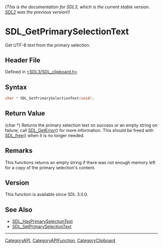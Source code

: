 ###### (This is the documentation for SDL3, which is the current stable version. [SDL2](https://wiki.libsdl.org/SDL2/) was the previous version!)
# SDL_GetPrimarySelectionText

Get UTF-8 text from the primary selection.

## Header File

Defined in [<SDL3/SDL_clipboard.h>](https://github.com/libsdl-org/SDL/blob/main/include/SDL3/SDL_clipboard.h)

## Syntax

```c
char * SDL_GetPrimarySelectionText(void);
```

## Return Value

(char *) Returns the primary selection text on success or an empty string
on failure; call [SDL_GetError](SDL_GetError)() for more information. This
should be freed with [SDL_free](SDL_free)() when it is no longer needed.

## Remarks

This functions returns an empty string if there was not enough memory left
for a copy of the primary selection's content.

## Version

This function is available since SDL 3.0.0.

## See Also

- [SDL_HasPrimarySelectionText](SDL_HasPrimarySelectionText)
- [SDL_SetPrimarySelectionText](SDL_SetPrimarySelectionText)

----
[CategoryAPI](CategoryAPI), [CategoryAPIFunction](CategoryAPIFunction), [CategoryClipboard](CategoryClipboard)

